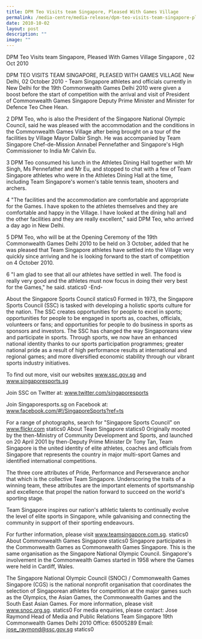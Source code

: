 ```yaml
---
title: DPM Teo Visits team Singapore, Pleased With Games Village
permalink: /media-centre/media-release/dpm-teo-visits-team-singapore-pleased-with-games-village/
date: 2010-10-02
layout: post
description: ""
image: ""
---
```

DPM Teo Visits team Singapore, Pleased With Games Village
Singapore , 02 Oct 2010

DPM TEO VISITS TEAM SINGAPORE, PLEASED WITH GAMES VILLAGE
New Delhi, 02 October 2010 - Team Singapore athletes and officials currently in New Delhi for the 19th Commonwealth Games Delhi 2010 were given a boost before the start of competition with the arrival and visit of President of Commonwealth Games Singapore Deputy Prime Minister and Minister for Defence Teo Chee Hean.

2 DPM Teo, who is also the President of the Singapore National Olympic Council, said he was pleased with the accommodation and the conditions in the Commonwealth Games Village after being brought on a tour of the facilities by Village Mayor Dalbir Singh. He was accompanied by Team Singapore Chef-de-Mission Annabel Pennefather and Singapore's High Commissioner to India Mr Calvin Eu.

3 DPM Teo consumed his lunch in the Athletes Dining Hall together with Mr Singh, Ms Pennefather and Mr Eu, and stopped to chat with a few of Team Singapore athletes who were in the Athletes Dining Hall at the time, including Team Singapore's women's table tennis team, shooters and archers.

4 "The facilities and the accommodation are comfortable and appropriate for the Games. I have spoken to the athletes themselves and they are comfortable and happy in the Village. I have looked at the dining hall and the other facilities and they are really excellent," said DPM Teo, who arrived a day ago in New Delhi.

5 DPM Teo, who will be at the Opening Ceremony of the 19th Commonwealth Games Delhi 2010 to be held on 3 October, added that he was pleased that Team Singapore athletes have settled into the Village very quickly since arriving and he is looking forward to the start of competition on 4 October 2010.

6 "I am glad to see that all our athletes have settled in well. The food is really very good and the athletes must now focus in doing their very best for the Games," he said.
statics0
-End-

About the Singapore Sports Council
statics0
Formed in 1973, the Singapore Sports Council (SSC) is tasked with developing a holistic sports culture for the nation. The SSC creates opportunities for people to excel in sports; opportunities for people to be engaged in sports as, coaches, officials, volunteers or fans; and opportunities for people to do business in sports as sponsors and investors. The SSC has changed the way Singaporeans view and participate in sports. Through sports, we now have an enhanced national identity thanks to our sports participation programmes; greater national pride as a result of high performance results at international and regional games; and more diversified economic stability through our vibrant sports industry initiatives.

To find out more, visit our websites www.ssc.gov.sg and www.singaporesports.sg

Join SSC on Twitter at: www.twitter.com/singaporesports

Join Singaporesports.sg on Facebook at: www.facebook.com/#!/SingaporeSports?ref=ts

For a range of photographs, search for "Singapore Sports Council" on www.flickr.com
statics0
About Team Singapore
statics0
Originally mooted by the then-Ministry of Community Development and Sports, and launched on 20 April 2001 by then-Deputy Prime Minister Dr Tony Tan, Team Singapore is the united identity of elite athletes, coaches and officials from Singapore that represents the country in major multi-sport Games and identified international competitions.

The three core attributes of Pride, Performance and Perseverance anchor that which is the collective Team Singapore. Underscoring the traits of a winning team, these attributes are the important elements of sportsmanship and excellence that propel the nation forward to succeed on the world's sporting stage.

Team Singapore inspires our nation's athletic talents to continually evolve the level of elite sports in Singapore, while galvanising and connecting the community in support of their sporting endeavours.

For further information, please visit www.teamsingapore.com.sg.
statics0
About Commonwealth Games Singapore
statics0
Singapore participates in the Commonwealth Games as Commonwealth Games Singapore. This is the same organisation as the Singapore National Olympic Council. Singapore's involvement in the Commonwealth Games started in 1958 where the Games were held in Cardiff, Wales.

The Singapore National Olympic Council (SNOC) / Commonwealth Games Singapore (CGS) is the national nonprofit organisation that coordinates the selection of Singaporean athletes for competition at the major games such as the Olympics, the Asian Games, the Commonwealth Games and the South East Asian Games. For more information, please visit www.snoc.org.sg.
statics0
For media enquiries, please contact:
Jose Raymond
Head of Media and Public Relations
Team Singapore
19th Commonwealth Games Delhi 2010
Office: 65005289
Email: jose_raymond@ssc.gov.sg
statics0